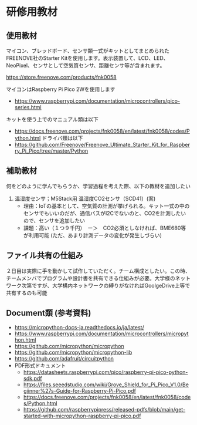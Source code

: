 # 研修用教材
## 使用教材
マイコン、ブレッドボード、センサ類一式がキットとしてまとめられたFREENOVE社のStarter Kitを使用します。表示装置して、LCD、LED、NeoPixel、センサとして空気質センサ、距離センサ等が含まれます。

https://store.freenove.com/products/fnk0058

マイコンはRaspberry Pi Pico 2Wを使用します
- https://www.raspberrypi.com/documentation/microcontrollers/pico-series.html

キットを使う上でのマニュアル類は以下
- https://docs.freenove.com/projects/fnk0058/en/latest/fnk0058/codes/Python.html
ドライバ類は以下
- https://github.com/Freenove/Freenove_Ultimate_Starter_Kit_for_Raspberry_Pi_Pico/tree/master/Python

## 補助教材
何をどのように学んでもらうか、学習過程を考えた際、以下の教材を追加したい
1. 温湿度センサ；M5Stack用 温湿度CO2センサ（SCD41）(案)
   - 理由：IoTの基本として、空気質の計測が挙げられる。キット一式の中のセンサでもいいのだが、通信バスがI2Cでないのと、CO2を計測したいので、センサを追加したい
   - 課題：高い（１つ９千円）　ー＞　CO2必須としなければ、BME680等が利用可能 (ただ、あまり計測データの変化が発生しづらい)

## ファイル共有の仕組み
２日目は実際に手を動かして試作していただく。チーム構成としたい。この時、チームメンバでプログラムや設計書を共有できる仕組みが必要。大学様のネットワーク次第ですが、大学構内ネットワークの縛りがなければGoolgeDrive上等で共有するのも可能

## Document類 (参考資料)
- https://micropython-docs-ja.readthedocs.io/ja/latest/
- https://www.raspberrypi.com/documentation/microcontrollers/micropython.html
- https://github.com/micropython/micropython
- https://github.com/micropython/micropython-lib
- https://github.com/adafruit/circuitpython
- PDF形式ドキュメント
   - https://datasheets.raspberrypi.com/pico/raspberry-pi-pico-python-sdk.pdf
   - https://files.seeedstudio.com/wiki/Grove_Shield_for_Pi_Pico_V1.0/Begiinner%27s-Guide-for-Raspberry-Pi-Pico.pdf
   - https://docs.freenove.com/projects/fnk0058/en/latest/fnk0058/codes/Python.html
   - https://github.com/raspberrypipress/released-pdfs/blob/main/get-started-with-micropython-raspberry-pi-pico.pdf

